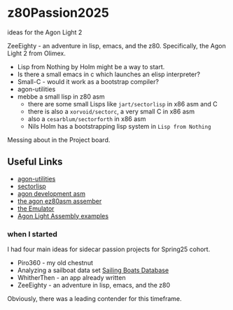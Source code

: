 # z80Passion2025
ideas for the Agon Light 2

ZeeEighty - an adventure in lisp, emacs, and the z80.
Specifically, the Agon Light 2 from Olimex.

- Lisp from Nothing by Holm might be a way to start.
- Is there a small emacs in c which launches an elisp interpreter?
- Small-C - would it work as a bootstrap compiler?
- agon-utilities
- mebbe a small lisp in z80 asm
  - there are some small Lisps like `jart/sectorlisp` in x86 asm and C
  - there is also a `xorvoid/sectorc`, a very small C in x86 asm
  - also a `cesarblum/sectorforth` in x86 asm
  - Nils Holm has a bootstrapping lisp system in `Lisp from Nothing`
  
Messing about in the Project board.

## Useful Links

- [agon-utilities](https://github.com/lennart-benschop/agon-utilities)
- [sectorlisp](https://github.com/jart/sectorlisp)
- [agon development asm](https://github.com/andymccall/agon-development)
- [the agon ez80asm assember](https://github.com/AgonConsole8/agon-ez80asm)
- [the Emulator](https://github.com/tomm/fab-agon-emulator)
- [Agon Light Assembly examples](https://github.com/schur/Agon-Light-Assembly)

### when I started

I had four main ideas for sidecar passion projects for Spring25 cohort.

- Piro360 - my old chestnut
- Analyzing a sailboat data set [Sailing Boats Database](https://www.kaggle.com/datasets/opendatasource/sailing-boats)
- WhitherThen - an app already written
- ZeeEighty - an adventure in lisp, emacs, and the z80

Obviously, there was a leading contender for this timeframe.

